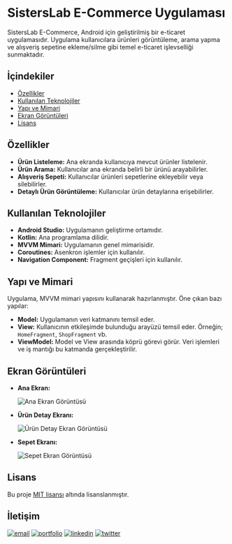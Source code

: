 
# SistersLab E-Commerce Uygulaması

SistersLab E-Commerce, Android için geliştirilmiş bir e-ticaret uygulamasıdır. Uygulama kullanıcılara ürünleri görüntüleme, arama yapma ve alışveriş sepetine ekleme/silme gibi temel e-ticaret işlevselliği sunmaktadır.

## İçindekiler

- [Özellikler](#özellikler)
- [Kullanılan Teknolojiler](#kullanılan-teknolojiler)
- [Yapı ve Mimari](#yapı-ve-mimari)
- [Ekran Görüntüleri](#ekran-görüntüleri)
- [Lisans](#lisans)

## Özellikler

- **Ürün Listeleme:** Ana ekranda kullanıcıya mevcut ürünler listelenir.
- **Ürün Arama:** Kullanıcılar ana ekranda belirli bir ürünü arayabilirler.
- **Alışveriş Sepeti:** Kullanıcılar ürünleri sepetlerine ekleyebilir veya silebilirler.
- **Detaylı Ürün Görüntüleme:** Kullanıcılar ürün detaylarına erişebilirler.

## Kullanılan Teknolojiler

- **Android Studio:** Uygulamanın geliştirme ortamıdır.
- **Kotlin:** Ana programlama dilidir.
- **MVVM Mimari:** Uygulamanın genel mimarisidir.
- **Coroutines:** Asenkron işlemler için kullanılır.
- **Navigation Component:** Fragment geçişleri için kullanılır.

## Yapı ve Mimari

Uygulama, MVVM mimari yapısını kullanarak hazırlanmıştır. Öne çıkan bazı yapılar:

- **Model:** Uygulamanın veri katmanını temsil eder.
- **View:** Kullanıcının etkileşimde bulunduğu arayüzü temsil eder. Örneğin; `HomeFragment`, `ShopFragment` vb.
- **ViewModel:** Model ve View arasında köprü görevi görür. Veri işlemleri ve iş mantığı bu katmanda gerçekleştirilir.

## Ekran Görüntüleri

- **Ana Ekran:**

  ![Ana Ekran Görüntüsü](https://github.com/Atakan-Emre/SistersLab_GradutionProject/blob/main/ScreenShot/HomeFragment.png?raw=true)

- **Ürün Detay Ekranı:**

  ![Ürün Detay Ekran Görüntüsü](https://github.com/Atakan-Emre/SistersLab_GradutionProject/blob/main/ScreenShot/DescriptionFragment.png?raw=true)


- **Sepet Ekranı:**

  ![Sepet Ekran Görüntüsü](https://github.com/Atakan-Emre/SistersLab_GradutionProject/blob/main/ScreenShot/BagFragment.png?raw=true)


## Lisans

Bu proje [MIT lisansı](LICENSE) altında lisanslanmıştır.

## İletişim

[![email](https://img.shields.io/badge/email-D14836?style=for-the-badge&logo=gmail&logoColor=white)](mailto:mail@atakanemre.com)
[![portfolio](https://img.shields.io/badge/my_portfolio-000?style=for-the-badge&logo=ko-fi&logoColor=white)](https://www.atakanemre.com/)
[![linkedin](https://img.shields.io/badge/linkedin-0A66C2?style=for-the-badge&logo=linkedin&logoColor=white)](https://www.linkedin.com/atakan-emre)
[![twitter](https://img.shields.io/badge/twitter-1DA1F2?style=for-the-badge&logo=twitter&logoColor=white)](https://twitter.com/dev_atakan)